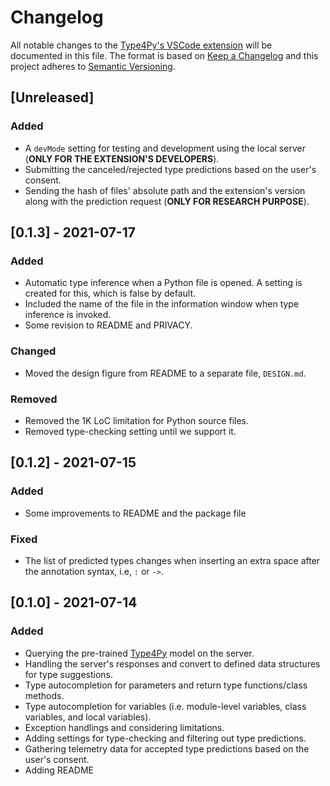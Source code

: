 # Changelog
All notable changes to the [Type4Py's VSCode extension](https://github.com/saltudelft/type4py-vscode-ext) will be documented in this file. The format is based on [Keep a Changelog](http://keepachangelog.com/en/1.0.0/) and this project adheres to [Semantic Versioning](http://semver.org/spec/v2.0.0.html).

## [Unreleased]
### Added
- A `devMode` setting for testing and development using the local server (**ONLY FOR THE EXTENSION'S DEVELOPERS**).
- Submitting the canceled/rejected type predictions based on the user's consent.
- Sending the hash of files' absolute path and the extension's version along with the prediction request (**ONLY FOR RESEARCH PURPOSE**).

## [0.1.3] - 2021-07-17
### Added
- Automatic type inference when a Python file is opened. A setting is created for this, which is false by default.
- Included the name of the file in the information window when type inference is invoked.
- Some revision to README and PRIVACY.

### Changed
- Moved the design figure from README to a separate file, `DESIGN.md`.

### Removed
- Removed the 1K LoC limitation for Python source files.
- Removed type-checking setting until we support it.

## [0.1.2] - 2021-07-15
### Added
- Some improvements to README and the package file

### Fixed
- The list of predicted types changes when inserting an extra space after the annotation syntax, i.e, `:` or `->`.


## [0.1.0] - 2021-07-14
### Added
- Querying the pre-trained [Type4Py](https://github.com/saltudelft/type4py) model on the server.
- Handling the server's responses and convert to defined data structures for type suggestions.
- Type autocompletion for parameters and return type functions/class methods.
- Type autocompletion for variables (i.e. module-level variables, class variables, and local variables).
- Exception handlings and considering limitations.
- Adding settings for type-checking and filtering out type predictions.
- Gathering telemetry data for accepted type predictions based on the user's consent.
- Adding README

